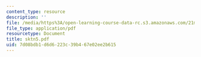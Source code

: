 ```yaml
---
content_type: resource
description: ''
file: /media/https%3A/open-learning-course-data-rc.s3.amazonaws.com/21m-735-technical-design-scenery-mechanisms-and-special-effects-spring-2004/7d08bdb1d6d6223c39b467e02ee2b615_sktn5.pdf
file_type: application/pdf
resourcetype: Document
title: sktn5.pdf
uid: 7d08bdb1-d6d6-223c-39b4-67e02ee2b615
---
```

